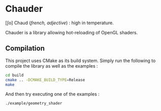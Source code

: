 # Chauder

[ʃo] Chaud (*french, adjective*) : high in temperature. 

Chauder is a library allowing hot-reloading of OpenGL shaders. 

## Compilation

This project uses CMake as its build system. Simply run the following to compile the library as well as the examples :

```bash 
cd build
cmake .. -DCMAKE_BUILD_TYPE=Release
make
```

And then try executing one of the examples :

```bash 
./example/geometry_shader
```
